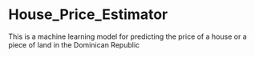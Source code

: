 # House_Price_Estimator
This is a machine learning model for predicting the price of a house or a piece of land in the Dominican Republic
